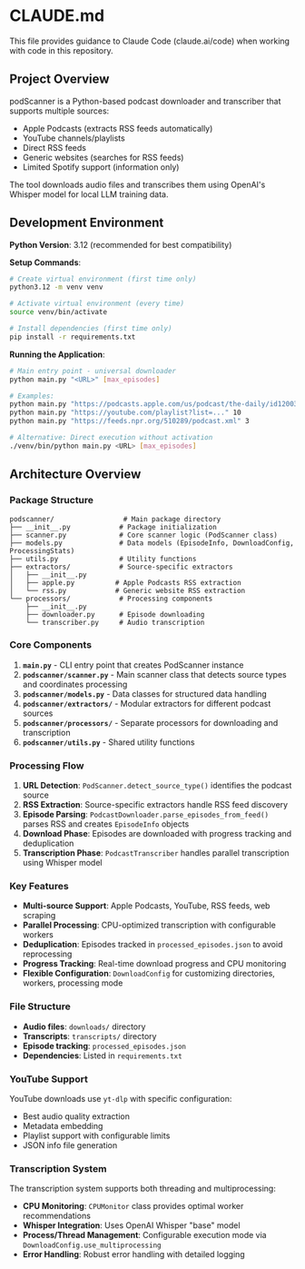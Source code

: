 # CLAUDE.md

This file provides guidance to Claude Code (claude.ai/code) when working with code in this repository.

## Project Overview

podScanner is a Python-based podcast downloader and transcriber that supports multiple sources:
- Apple Podcasts (extracts RSS feeds automatically)
- YouTube channels/playlists 
- Direct RSS feeds
- Generic websites (searches for RSS feeds)
- Limited Spotify support (information only)

The tool downloads audio files and transcribes them using OpenAI's Whisper model for local LLM training data.

## Development Environment

**Python Version**: 3.12 (recommended for best compatibility)

**Setup Commands**:
```bash
# Create virtual environment (first time only)
python3.12 -m venv venv

# Activate virtual environment (every time)
source venv/bin/activate

# Install dependencies (first time only)
pip install -r requirements.txt
```

**Running the Application**:
```bash
# Main entry point - universal downloader
python main.py "<URL>" [max_episodes]

# Examples:
python main.py "https://podcasts.apple.com/us/podcast/the-daily/id1200361736" 5
python main.py "https://youtube.com/playlist?list=..." 10
python main.py "https://feeds.npr.org/510289/podcast.xml" 3

# Alternative: Direct execution without activation
./venv/bin/python main.py <URL> [max_episodes]
```

## Architecture Overview

### Package Structure

```
podscanner/                 # Main package directory
├── __init__.py            # Package initialization
├── scanner.py             # Core scanner logic (PodScanner class)
├── models.py              # Data models (EpisodeInfo, DownloadConfig, ProcessingStats)
├── utils.py               # Utility functions
├── extractors/            # Source-specific extractors
│   ├── __init__.py
│   ├── apple.py          # Apple Podcasts RSS extraction
│   └── rss.py            # Generic website RSS extraction
└── processors/            # Processing components
    ├── __init__.py
    ├── downloader.py      # Episode downloading
    └── transcriber.py     # Audio transcription
```

### Core Components

1. **`main.py`** - CLI entry point that creates PodScanner instance
2. **`podscanner/scanner.py`** - Main scanner class that detects source types and coordinates processing
3. **`podscanner/models.py`** - Data classes for structured data handling
4. **`podscanner/extractors/`** - Modular extractors for different podcast sources
5. **`podscanner/processors/`** - Separate processors for downloading and transcription
6. **`podscanner/utils.py`** - Shared utility functions

### Processing Flow

1. **URL Detection**: `PodScanner.detect_source_type()` identifies the podcast source
2. **RSS Extraction**: Source-specific extractors handle RSS feed discovery
3. **Episode Parsing**: `PodcastDownloader.parse_episodes_from_feed()` parses RSS and creates `EpisodeInfo` objects
4. **Download Phase**: Episodes are downloaded with progress tracking and deduplication
5. **Transcription Phase**: `PodcastTranscriber` handles parallel transcription using Whisper model

### Key Features

- **Multi-source Support**: Apple Podcasts, YouTube, RSS feeds, web scraping
- **Parallel Processing**: CPU-optimized transcription with configurable workers
- **Deduplication**: Episodes tracked in `processed_episodes.json` to avoid reprocessing
- **Progress Tracking**: Real-time download progress and CPU monitoring
- **Flexible Configuration**: `DownloadConfig` for customizing directories, workers, processing mode

### File Structure

- **Audio files**: `downloads/` directory
- **Transcripts**: `transcripts/` directory  
- **Episode tracking**: `processed_episodes.json`
- **Dependencies**: Listed in `requirements.txt`

### YouTube Support

YouTube downloads use `yt-dlp` with specific configuration:
- Best audio quality extraction
- Metadata embedding
- Playlist support with configurable limits
- JSON info file generation

### Transcription System

The transcription system supports both threading and multiprocessing:
- **CPU Monitoring**: `CPUMonitor` class provides optimal worker recommendations
- **Whisper Integration**: Uses OpenAI Whisper "base" model
- **Process/Thread Management**: Configurable execution mode via `DownloadConfig.use_multiprocessing`
- **Error Handling**: Robust error handling with detailed logging